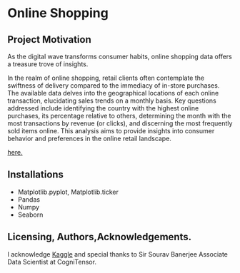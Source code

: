 # Online Shopping


## Project Motivation
 As the digital wave transforms consumer habits, online shopping data offers a treasure trove of insights. 

 In the realm of online shopping, retail clients often contemplate the swiftness of delivery compared to the immediacy of in-store purchases. The available data delves into the geographical locations of each online transaction, elucidating sales trends on a monthly basis. Key questions addressed include identifying the country with the highest online purchases, its percentage relative to others, determining the month with the most transactions by revenue (or clicks), and discerning the most frequently sold items online. This analysis aims to provide insights into consumer behavior and preferences in the online retail landscape.

[here.](https://www.kaggle.com/datasets/zeesolver/consumer-behavior-and-shopping-habits-dataset/code)


## Installations

- Matplotlib.pyplot, Matplotlib.ticker
- Pandas
- Numpy
- Seaborn



## Licensing, Authors,Acknowledgements.

I acknowledge [Kaggle](https://www.kaggle.com/) and special thanks to Sir Sourav Banerjee Associate Data Scientist at CogniTensor.
